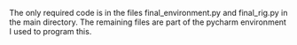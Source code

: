 The only required code is in the files final_environment.py and final_rig.py in the main directory. The remaining files are part of the pycharm environment I used to program this.
